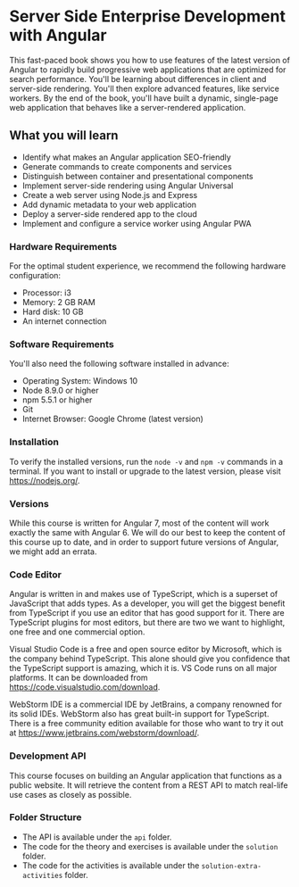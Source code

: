 # Server Side Enterprise Development with Angular
This fast-paced book shows you how to use features of the latest version of Angular to rapidly build progressive web applications that are optimized for search performance. You'll be learning about differences in client and server-side rendering. You'll then explore advanced features, like service workers. By the end of the book, you'll have built a dynamic, single-page web application that behaves like a server-rendered application.

## What you will learn
* Identify what makes an Angular application SEO-friendly
* Generate commands to create components and services
* Distinguish between container and presentational components
* Implement server-side rendering using Angular Universal
* Create a web server using Node.js and Express
* Add dynamic metadata to your web application
* Deploy a server-side rendered app to the cloud
* Implement and configure a service worker using Angular PWA

### Hardware Requirements
For the optimal student experience, we recommend the following hardware configuration:
* Processor: i3
* Memory: 2 GB RAM
* Hard disk: 10 GB
* An internet connection

### Software Requirements
You'll also need the following software installed in advance:
* Operating System: Windows 10
* Node 8.9.0 or higher
* npm 5.5.1 or higher
* Git
* Internet Browser: Google Chrome (latest version)

### Installation
To verify the installed versions, run the `node -v` and `npm -v` commands in a terminal. If you want to install or upgrade to the latest version, please visit https://nodejs.org/.

### Versions
While this course is written for Angular 7, most of the content will work exactly the same with Angular 6. We will do our best to keep the content of this course up to date, and in order to support future versions of Angular, we might add an errata.

### Code Editor
Angular is written in and makes use of TypeScript, which is a superset of JavaScript that adds types. As a developer, you will get the biggest benefit from TypeScript if you use an editor that has good support for it. There are TypeScript plugins for most editors, but there are two we want to highlight, one free and one commercial option.

Visual Studio Code is a free and open source editor by Microsoft, which is the company behind TypeScript. This alone should give you confidence that the TypeScript support is amazing, which it is. VS Code runs on all major platforms. It can be downloaded from https://code.visualstudio.com/download.

WebStorm IDE is a commercial IDE by JetBrains, a company renowned for its solid IDEs. WebStorm also has great built-in support for TypeScript. There is a free community edition available for those who want to try it out at https://www.jetbrains.com/webstorm/download/.

### Development API
This course focuses on building an Angular application that functions as a public website. It will retrieve the content from a REST API to match real-life use cases as closely as possible.

### Folder Structure
* The API is available under the `api` folder.
* The code for the theory and exercises is available under the `solution` folder.
* The code for the activities is available under the `solution-extra-activities` folder.
